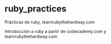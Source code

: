 # ruby_practices
Prácticas de ruby, learnrubythehardway.com

Introducción a ruby a partir de codecademy.com y learnrubythehardway.com
